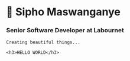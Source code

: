 # 🤖 Sipho Maswanganye
### Senior Software Developer at Labournet

```
Creating beautiful things...
```

```
<h3>HELLO WORLD</h3>
```
